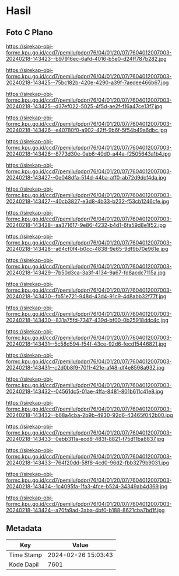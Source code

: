 # Hasil

## Foto C Plano

https://sirekap-obj-formc.kpu.go.id/ccd7/pemilu/pdpr/76/04/01/20/07/7604012007003-20240218-143423--b97916ec-6afd-4016-b5e0-d24ff787b282.jpg

https://sirekap-obj-formc.kpu.go.id/ccd7/pemilu/pdpr/76/04/01/20/07/7604012007003-20240218-143425--75bc182b-420e-4290-a39f-7aedee466b67.jpg

https://sirekap-obj-formc.kpu.go.id/ccd7/pemilu/pdpr/76/04/01/20/07/7604012007003-20240218-143425--d37ef022-5025-4f5d-ae2f-f16a47ce13f7.jpg

https://sirekap-obj-formc.kpu.go.id/ccd7/pemilu/pdpr/76/04/01/20/07/7604012007003-20240218-143426--e40780f0-a902-42ff-9b6f-5f54b49a6dbc.jpg

https://sirekap-obj-formc.kpu.go.id/ccd7/pemilu/pdpr/76/04/01/20/07/7604012007003-20240218-143426--8773d30e-0ab6-40d0-a44a-f2505643a1b4.jpg

https://sirekap-obj-formc.kpu.go.id/ccd7/pemilu/pdpr/76/04/01/20/07/7604012007003-20240218-143427--0e048dfa-514d-44ba-aff0-ab72d9dcf4da.jpg

https://sirekap-obj-formc.kpu.go.id/ccd7/pemilu/pdpr/76/04/01/20/07/7604012007003-20240218-143427--40cb3827-e3d8-4b33-b232-f53cb1246cfe.jpg

https://sirekap-obj-formc.kpu.go.id/ccd7/pemilu/pdpr/76/04/01/20/07/7604012007003-20240218-143428--aa371617-9e86-4232-b4d1-6fa59d8e1f52.jpg

https://sirekap-obj-formc.kpu.go.id/ccd7/pemilu/pdpr/76/04/01/20/07/7604012007003-20240218-143428--a64cf0f4-b0cc-4838-9e65-9df9b70e961e.jpg

https://sirekap-obj-formc.kpu.go.id/ccd7/pemilu/pdpr/76/04/01/20/07/7604012007003-20240218-143429--7b50d3ca-3a3f-4134-9a67-fd8acdc7115a.jpg

https://sirekap-obj-formc.kpu.go.id/ccd7/pemilu/pdpr/76/04/01/20/07/7604012007003-20240218-143430--fb51e721-948d-43d4-91c9-4d8abb32f77f.jpg

https://sirekap-obj-formc.kpu.go.id/ccd7/pemilu/pdpr/76/04/01/20/07/7604012007003-20240218-143430--831a75fd-7347-439d-bf00-0b25918ddc4c.jpg

https://sirekap-obj-formc.kpu.go.id/ccd7/pemilu/pdpr/76/04/01/20/07/7604012007003-20240218-143431--5c58d594-f54f-43ce-92d6-fecd15446821.jpg

https://sirekap-obj-formc.kpu.go.id/ccd7/pemilu/pdpr/76/04/01/20/07/7604012007003-20240218-143431--c2d0b8f9-70f1-421e-af48-df4e8598a932.jpg

https://sirekap-obj-formc.kpu.go.id/ccd7/pemilu/pdpr/76/04/01/20/07/7604012007003-20240218-143432--04561dc5-01ae-4ffa-8481-801b611c41e8.jpg

https://sirekap-obj-formc.kpu.go.id/ccd7/pemilu/pdpr/76/04/01/20/07/7604012007003-20240218-143432--b68a4cba-2b9b-4930-92d6-43465f042b00.jpg

https://sirekap-obj-formc.kpu.go.id/ccd7/pemilu/pdpr/76/04/01/20/07/7604012007003-20240218-143433--0ebb311a-ecd8-483f-8821-f75d11ba8837.jpg

https://sirekap-obj-formc.kpu.go.id/ccd7/pemilu/pdpr/76/04/01/20/07/7604012007003-20240218-143433--764f20dd-58f8-4cd0-96d2-fbb3279b9031.jpg

https://sirekap-obj-formc.kpu.go.id/ccd7/pemilu/pdpr/76/04/01/20/07/7604012007003-20240218-143434--1c4095fa-1fa3-4fce-b524-34349ab4d369.jpg

https://sirekap-obj-formc.kpu.go.id/ccd7/pemilu/pdpr/76/04/01/20/07/7604012007003-20240218-143424--a70fa9ad-3aba-4bf0-b188-8621cba7bd1f.jpg


## Metadata

| Key        | Value               |
| ---------- | ------------------- |
| Time Stamp | 2024-02-26 15:03:43 |
| Kode Dapil | 7601                |



